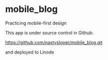 # mobile_blog
Practicing mobile-first design

This app is under source control in Github:

https://github.com/nastysloper/mobile_blog.git

and deployed to Linode

